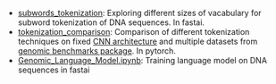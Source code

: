 - [subwords_tokenization](subwords_tokenization): Exploring different sizes of vacabulary for subword tokenization of DNA sequences. In fastai.
- [tokenization_comparison](tokenization_comparison): Comparison of different tokenization techniques on fixed [CNN architecture](https://github.com/ML-Bioinfo-CEITEC/genomic_benchmarks/blob/main/src/genomic_benchmarks/models/torch.py) and multiple datasets from [genomic benchmarks package](https://github.com/ML-Bioinfo-CEITEC/genomic_benchmarks). In pytorch.
- [Genomic_Language_Model.ipynb](Genomic_Language_Model.ipynb): Training language model on DNA sequences in fastai